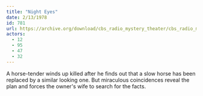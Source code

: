 ```yaml
---
title: "Night Eyes"
date: 2/13/1978
id: 781
url: https://archive.org/download/cbs_radio_mystery_theater/cbs_radio_mystery_theater-0751-0800.zip/cbs_radio_mystery_theater-0751-0800%2Fcbsrmt_0781_night_eyes.mp3
actors:
  - 12
  - 95
  - 47
  - 32
---
```

A horse-tender winds up killed after he finds out that a slow horse has been replaced by a similar looking one. But miraculous coincidences reveal the plan and forces the owner's wife to search for the facts.